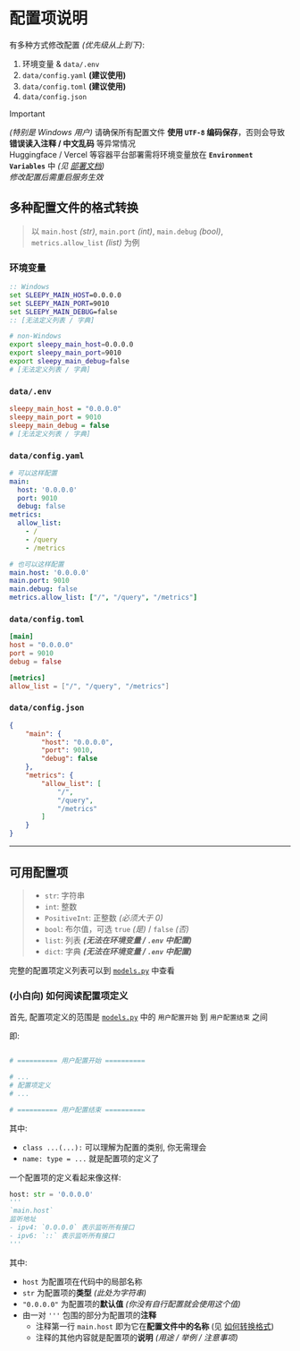 # 配置项说明

有多种方式修改配置 _(优先级从上到下)_:

1. 环境变量 & `data/.env`
2. `data/config.yaml` **(建议使用)**
3. `data/config.toml` **(建议使用)**
4. `data/config.json`

> [!IMPORTANT]
> _(特别是 Windows 用户)_ 请确保所有配置文件 **使用 `UTF-8` 编码保存**，否则会导致 **错误读入注释 / 中文乱码** 等异常情况 <br/>
> Huggingface / Vercel 等容器平台部署需将环境变量放在 **`Environment Variables`** 中 _(见 [部署文档](./deploy.md))_ <br/>
> _修改配置后需重启服务生效_

## 多种配置文件的格式转换

> 以 `main.host` _(str)_, `main.port` _(int)_, `main.debug` _(bool)_, `metrics.allow_list` _(list)_ 为例

### 环境变量

```bat
:: Windows
set SLEEPY_MAIN_HOST=0.0.0.0
set SLEEPY_MAIN_PORT=9010
set SLEEPY_MAIN_DEBUG=false
:: [无法定义列表 / 字典]
```

```bash
# non-Windows
export sleepy_main_host=0.0.0.0
export sleepy_main_port=9010
export sleepy_main_debug=false
# [无法定义列表 / 字典]
```

### `data/.env`

```ini
sleepy_main_host = "0.0.0.0"
sleepy_main_port = 9010
sleepy_main_debug = false
# [无法定义列表 / 字典]
```

### `data/config.yaml`

```yaml
# 可以这样配置
main:
  host: '0.0.0.0'
  port: 9010
  debug: false
metrics:
  allow_list:
    - /
    - /query
    - /metrics

# 也可以这样配置
main.host: '0.0.0.0'
main.port: 9010
main.debug: false
metrics.allow_list: ["/", "/query", "/metrics"]
```

### `data/config.toml`

```toml
[main]
host = "0.0.0.0"
port = 9010
debug = false

[metrics]
allow_list = ["/", "/query", "/metrics"]
```

### `data/config.json`

```json
{
    "main": {
        "host": "0.0.0.0",
        "port": 9010,
        "debug": false
    },
    "metrics": {
        "allow_list": [
            "/",
            "/query",
            "/metrics"
        ]
    }
}
```

---

## 可用配置项

> - `str`: 字符串
> - `int`: 整数
> - `PositiveInt`: 正整数 *(必须大于 0)*
> - `bool`: 布尔值，可选 `true` _(是)_ / `false` _(否)_
> - `list`: 列表 **_(无法在环境变量 / `.env` 中配置)_**
> - `dict`: 字典 **_(无法在环境变量 / `.env` 中配置)_**

完整的配置项定义列表可以到 [`models.py`](../models.py) 中查看

### (小白向) 如何阅读配置项定义

首先, 配置项定义的范围是 [`models.py`](../models.py) 中的 `用户配置开始` 到 `用户配置结束` 之间

即:

```py

# ========== 用户配置开始 ==========

# ...
# 配置项定义
# ...

# ========== 用户配置结束 ==========

```

其中:

- `class ...(...):` 可以理解为配置的类别, 你无需理会
- `name: type = ...` 就是配置项的定义了

一个配置项的定义看起来像这样:

```py
host: str = '0.0.0.0'
'''
`main.host`
监听地址
- ipv4: `0.0.0.0` 表示监听所有接口
- ipv6: `::` 表示监听所有接口
'''
```

其中:

- `host` 为配置项在代码中的局部名称
- `str` 为配置项的**类型** _(此处为字符串)_
- `"0.0.0.0"` 为配置项的**默认值** _(你没有自行配置就会使用这个值)_
- 由一对 `'''` 包围的部分为配置项的**注释**
    * 注释第一行 `main.host` 即为它在**配置文件中的名称** (见 [如何转换格式](#多种配置文件的格式转换))
    * 注释的其他内容就是配置项的**说明** *(用途 / 举例 / 注意事项)*
